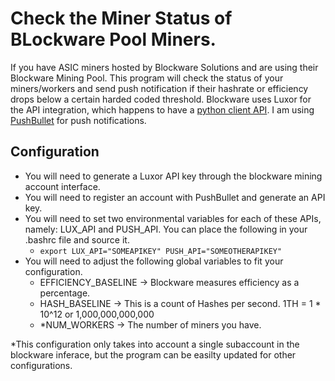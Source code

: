 # Check the Miner Status of BLockware Pool Miners.
If you have ASIC miners hosted by Blockware Solutions and are using their Blockware Mining Pool. This program will check the status of your miners/workers and send push notification if their hashrate or efficiency drops below a certain harded coded threshold. Blockware uses Luxor for the API integration, which happens to have a [python client API](https://github.com/LuxorLabs/graphql-python-client). I am using [PushBullet](https://www.pushbullet.com/) for push notifications.


## Configuration
- You will need to generate a Luxor API key through the blockware mining account interface.
- You will need to register an account with PushBullet and generate an API key. 
- You will need to set two environmental variables for each of these APIs, namely: LUX_API and PUSH_API.  You can place the following in your .bashrc file and source it. 
    - ```export LUX_API="SOMEAPIKEY" PUSH_API="SOMEOTHERAPIKEY"```
- You will need to adjust the following global variables to fit your configuration. 
    - EFFICIENCY_BASELINE -> Blockware measures efficiency as a percentage. 
    - HASH_BASELINE -> This is a count of Hashes per second. 1TH = 1 * 10^12 or 1,000,000,000,000
    - *NUM_WORKERS -> The number of miners you have. 

*This configuration only takes into account a single subaccount in the blockware inferace, but the program can be easilty updated for other configurations. 
